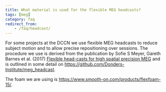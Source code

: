 ```yaml
---
title: What material is used for the flexible MEG headcasts?
tags: [meg]
category: faq
redirect_from:
    - /faq/headcast/
---
```


For some projects at the DCCN we use flexible MEG headcasts  to reduce subject motion and to allow precise repositioning over sessions. The procedure we use is derived from the publication by Sofie S Meyer, Gareth Barnes et al. (2017) [Flexible head-casts for high spatial precision MEG](https://doi.org/10.1016/j.jneumeth.2016.11.009) and is outlined in some detail on <https://github.com/Donders-Institute/meg_headcast>.

The foam we are using is <https://www.smooth-on.com/products/flexfoam-15/>. 